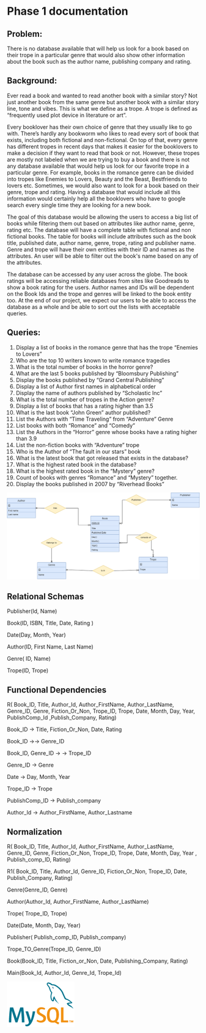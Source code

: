 # Phase 1 documentation
## Problem: ## 

There is no database available that will help us look for a book based on their trope in a particular genre that would also show other information about the book such as the author name, publishing company and rating. 

## Background: ## 

Ever read a book and wanted to read another book with a similar story? Not just another book from the same genre but another book with a similar story line, tone and vibes. This is what we define as a trope. A trope is defined as “frequently used plot device in literature or art”. 

Every booklover has their own choice of genre that they usually like to go with. There’s hardly any bookworm who likes to read every sort of book that exists, including both fictional and non-fictional. On top of that, every genre has different tropes in recent days that makes it easier for the booklovers to make a decision if they want to read that book or not. However, these tropes are mostly not labeled when we are trying to buy a book and there is not any database available that would help us look for our favorite trope in a particular genre. For example, books in the romance genre can be divided into tropes like Enemies to Lovers, Beauty and the Beast, Bestfriends to lovers etc. Sometimes, we would also want to look for a book based on their genre, trope and rating. Having a database that would include all this information would certainly help all the booklovers who have to google search every single time they are looking for a new book. 

The goal of this database would be allowing the users to access a big list of books while filtering them out based on attributes like author name, genre, rating etc. The database will have a complete table with fictional and non fictional books. The table for books will include attributes such as the book title, published date, author name, genre, trope, rating and publisher name. Genre and trope will have their own entities with their ID and names as the attributes. An user will be able to filter out the book's name based on any of the attributes. 

The database can be accessed by any user across the globe. The book ratings will be accessing reliable databases from sites like Goodreads to show a book rating for the users.  Author names and IDs will be dependent on the Book Ids and the trope and genres will be linked to the book entity too. At the end of our project, we expect our users to be able to access the database as a whole and be able to sort out the lists with acceptable queries. 

## Queries: ##

1.  Display a list of books in the romance genre that has the trope “Enemies to Lovers”
2. Who are the top 10 writers known to write romance tragedies
3. What is the total number of books in the horror genre?
4. What are the last 5 books published by “Bloomsbury Publishing” 
5. Display the books published by “Grand Central Publishing” 
6. Display a list of Author first names in alphabetical order
7. Display the name of authors published by “Scholastic Inc”
8. What is the total number of tropes in the Action genre?
9. Display a list of books that has a rating higher than 3.5
10. What is the last book “John Green” author published?
11. List the Authors with “Time Traveling” from “Adventure” Genre
12. List books with both “Romance” and “Comedy”
13. List the Authors in the “Horror” genre whose books have a rating higher than 3.9
14. List the non-fiction books with “Adventure” trope
15. Who is the Author of “The fault in our stars” book
16. What is the latest book that got released that exists in the database?
17. What is the highest rated book in the database?
18. What is the highest rated book in the “Mystery” genre?
19. Count of books with genres “Romance” and “Mystery” together.
20. Display the books published in 2007 by “Riverhead Books”


![ER Diagram](./Phase1/ERD.png "ER Diagram")
## Relational Schemas ##
Publisher(Id, Name)

Book(ID, ISBN, Title, Date, Rating ) 

Date(Day, Month, Year) 

Author(ID, First Name, Last Name) 

Genre( ID, Name) 

Trope(ID, Trope) 

## Functional Dependencies ##

R( Book_ID, Title, Author_Id, Author_FirstName, Author_LastName, Genre_ID, Genre, Fiction_Or_Non, Trope_ID, Trope, Date, Month, Day, Year, PublishComp_Id ,Publish_Company, Rating)

Book_ID →  Title, Fiction_Or_Non, Date, Rating

Book_ID →→  Genre_ID

Book_ID, Genre_ID → → Trope_ID

Genre_ID → Genre

Date → Day, Month, Year

Trope_ID → Trope

PublishComp_ID → Publish_company

Author_Id → Author_FirstName, Author_Lastname


## Normalization ##
R( Book_ID, Title, Author_Id, Author_FirstName, Author_LastName, Genre_ID, Genre, Fiction_Or_Non, Trope_ID, Trope, Date, Month, Day, Year , Publish_comp_ID, Rating)

R1( Book_ID, Title, Author_Id, Genre_ID, Fiction_Or_Non, Trope_ID, Date, Publish_Company, Rating)

Genre(Genre_ID, Genre)

Author(Author_Id, Author_FirstName, Author_LastName)

Trope( Trope_ID, Trope)

Date(Date, Month, Day, Year)

Publisher( Publish_comp_ID, Publish_company)

Trope_TO_Genre(Trope_ID, Genre_ID)

Book(Book_ID, Title, Fiction_or_Non, Date, Publishing_Company, Rating)

Main(Book_Id, Author_Id, Genre_Id, Trope_Id)

![MySql logo](./logo-mysql-170x115.png "mysql description")
